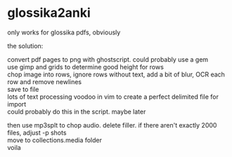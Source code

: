 # glossika2anki

only works for glossika pdfs, obviously

the solution:

convert pdf pages to png with ghostscript. could probably use a gem  
use gimp and grids to determine good height for rows  
chop image into rows, ignore rows without text, add a bit of blur, OCR each row and remove newlines  
save to file  
lots of text processing voodoo in vim to create a perfect delimited file for import  
could probably do this in the script. maybe later  
  
then use mp3splt to chop audio. delete filler. if there aren't exactly 2000 files, adjust -p shots  
move to collections.media folder  
voila  
